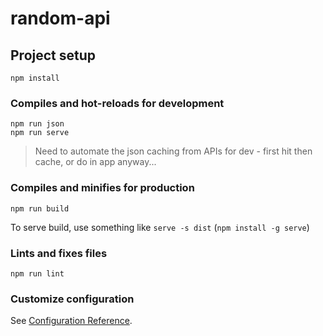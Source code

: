 # random-api

## Project setup
```
npm install
```

### Compiles and hot-reloads for development
```
npm run json
npm run serve
```
> Need to automate the json caching from APIs for dev - first hit then cache, or do in app anyway...

### Compiles and minifies for production
```
npm run build
```
To serve build, use something like `serve -s dist` (`npm install -g serve`)

### Lints and fixes files
```
npm run lint
```

### Customize configuration
See [Configuration Reference](https://cli.vuejs.org/config/).
